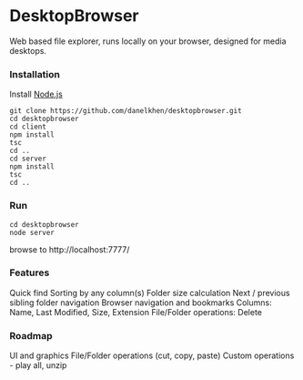 DesktopBrowser
==============

Web based file explorer, runs locally on your browser, designed for media desktops.

### Installation
Install [Node.js](https://nodejs.org)

```
git clone https://github.com/danelkhen/desktopbrowser.git
cd desktopbrowser
cd client
npm install
tsc
cd ..
cd server
npm install
tsc
cd ..
```

### Run
```
cd desktopbrowser
node server
```
browse to http://localhost:7777/

### Features
Quick find
Sorting by any column(s)
Folder size calculation
Next / previous sibling folder navigation
Browser navigation and bookmarks
Columns: Name, Last Modified, Size, Extension
File/Folder operations: Delete

### Roadmap
UI and graphics
File/Folder operations (cut, copy, paste)
Custom operations - play all, unzip

